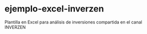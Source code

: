 # ejemplo-excel-inverzen
Plantilla en Excel para análisis de inversiones compartida en el canal INVERZEN
